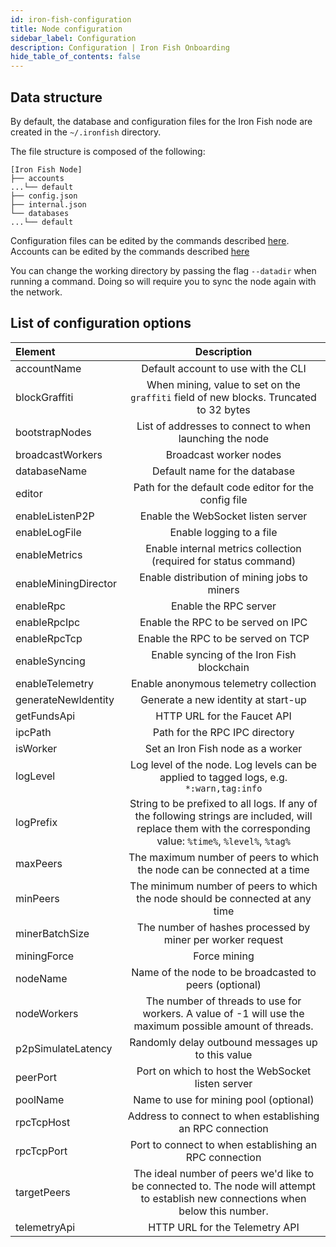 ```yaml
---
id: iron-fish-configuration
title: Node configuration
sidebar_label: Configuration
description: Configuration | Iron Fish Onboarding
hide_table_of_contents: false
---
```


## Data structure
By default, the database and configuration files for the Iron Fish node are created in the `~/.ironfish` directory.

The file structure is composed of the following:
```
[Iron Fish Node]
├── accounts
...└── default
├── config.json
├── internal.json
└── databases
...└── default
```

Configuration files can be edited by the commands described [here](cli.md#config).
Accounts can be edited by the commands described [here](cli.md#account--wallet)

You can change the working directory by passing the flag `--datadir` when running a command. Doing so will require you to sync the node again with the network.

## List of configuration options

| Element              | Description |
| :--------            | :-------------------------------------------------------------------------------------: |
| accountName          | Default account to use with the CLI |
| blockGraffiti        | When mining, value to set on the `graffiti` field of new blocks. Truncated to 32 bytes |
| bootstrapNodes       | List of addresses to connect to when launching the node |
| broadcastWorkers     | Broadcast worker nodes |
| databaseName         | Default name for the database |
| editor               | Path for the default code editor for the config file |
| enableListenP2P      | Enable the WebSocket listen server |
| enableLogFile        | Enable logging to a file |
| enableMetrics        | Enable internal metrics collection (required for status command) |
| enableMiningDirector | Enable distribution of mining jobs to miners |
| enableRpc            | Enable the RPC server |
| enableRpcIpc         | Enable the RPC to be served on IPC |
| enableRpcTcp         | Enable the RPC to be served on TCP |
| enableSyncing        | Enable syncing of the Iron Fish blockchain |
| enableTelemetry      | Enable anonymous telemetry collection |
| generateNewIdentity  | Generate a new identity at start-up |
| getFundsApi          | HTTP URL for the Faucet API |
| ipcPath              | Path for the RPC IPC directory |
| isWorker             | Set an Iron Fish node as a worker |
| logLevel             | Log level of the node. Log levels can be applied to tagged logs, e.g. `*:warn,tag:info` |
| logPrefix            | String to be prefixed to all logs. If any of the following strings are included, will replace them with the corresponding value: `%time%`, `%level%`, `%tag%` |
| maxPeers             | The maximum number of peers to which the node can be connected at a time |
| minPeers             | The minimum number of peers to which the node should be connected at any time |
| minerBatchSize       | The number of hashes processed by miner per worker request |
| miningForce          | Force mining |
| nodeName             | Name of the node to be broadcasted to peers (optional) |
| nodeWorkers          | The number of threads to use for workers. A value of -1 will use the maximum possible amount of threads.
| p2pSimulateLatency   | Randomly delay outbound messages up to this value |
| peerPort             | Port on which to host the WebSocket listen server |
| poolName             | Name to use for mining pool (optional) |
| rpcTcpHost           | Address to connect to when establishing an RPC connection |
| rpcTcpPort           | Port to connect to when establishing an RPC connection |
| targetPeers          | The ideal number of peers we'd like to be connected to. The node will attempt to establish new connections when below this number. |
| telemetryApi         | HTTP URL for the Telemetry API |

